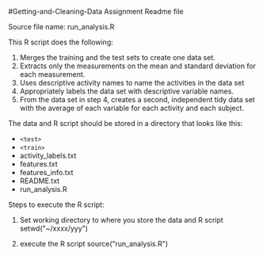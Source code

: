 #Getting-and-Cleaning-Data Assignment Readme file

Source file name: run_analysis.R

This R script does the following:
1. Merges the training and the test sets to create one data set.
2. Extracts only the measurements on the mean and standard deviation for each measurement.
3. Uses descriptive activity names to name the activities in the data set
4. Appropriately labels the data set with descriptive variable names.
5. From the data set in step 4, creates a second, independent tidy data set with the average of each variable for each activity and each subject.

The data and R script should be stored in a directory that looks like this:
* `<test>`
* `<train>`
* activity_labels.txt
* features.txt
* features_info.txt
* README.txt
* run_analysis.R

Steps to execute the R script:

1. Set working directory to where you store the data and R script
 setwd("~/xxxx/yyy")

2. execute the R script
 source("run_analysis.R")
